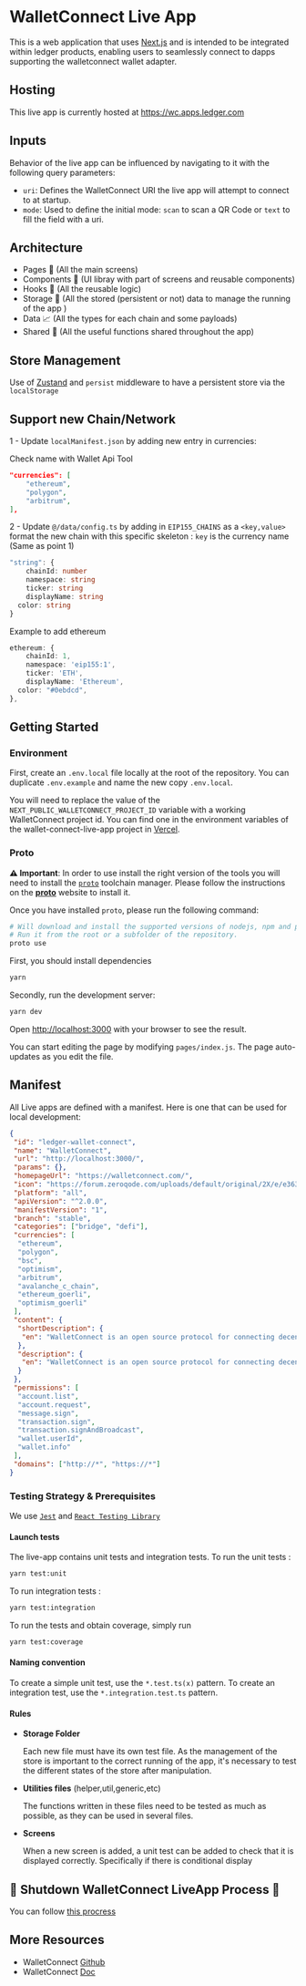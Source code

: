 # WalletConnect Live App

This is a web application that uses [Next.js](https://nextjs.org/)
and is intended to be integrated within ledger products, enabling users to seamlessly connect to dapps supporting the walletconnect wallet adapter.

## Hosting

This live app is currently hosted at https://wc.apps.ledger.com

## Inputs

Behavior of the live app can be influenced by navigating to it with the following query parameters:

- `uri`: Defines the WalletConnect URI the live app will attempt to connect to at startup.
- `mode`: Used to define the initial mode: `scan` to scan a QR Code or `text` to fill the field with a uri.

## Architecture

- Pages 📝 (All the main screens)
- Components 💄 (UI libray with part of screens and reusable components)
- Hooks 🎣 (All the reusable logic)
- Storage 🛒 (All the stored (persistent or not) data to manage the running of the app )
- Data 📈 (All the types for each chain and some payloads)
- Shared 🖖 (All the useful functions shared throughout the app)

## Store Management

Use of [Zustand](https://github.com/pmndrs/zustand) and `persist` middleware to have a persistent store via the `localStorage`

## Support new Chain/Network

1 - Update `localManifest.json` by adding new entry in currencies:

Check name with Wallet Api Tool

```json
"currencies": [
	"ethereum",
	"polygon",
	"arbitrum",
],
```

2 - Update `@/data/config.ts` by adding in `EIP155_CHAINS` as a `<key,value>` format the new chain with this specific skeleton :
`key` is the currency name (Same as point 1)

```ts
"string": {
	chainId: number
	namespace: string
	ticker: string
	displayName: string
  color: string
}
```

Example to add ethereum

```ts
ethereum: {
	chainId: 1,
	namespace: 'eip155:1',
	ticker: 'ETH',
	displayName: 'Ethereum',
  color: "#0ebdcd",
},
```

## Getting Started

### Environment

First, create an `.env.local` file locally at the root of the repository. You can duplicate `.env.example` and name the new copy `.env.local`.

You will need to replace the value of the `NEXT_PUBLIC_WALLETCONNECT_PROJECT_ID` variable with a working WalletConnect project id. You can find one in the environment variables of the wallet-connect-live-app project in [Vercel](https://vercel.com/ledgerhq/wallet-connect-live-app/settings/environment-variables).

### Proto

**⚠️ Important**: In order to use install the right version of the tools you will need to install the [`proto`](https://moonrepo.dev/proto) toolchain manager.
Please follow the instructions on the [**proto**](https://moonrepo.dev/docs/proto/install) website to install it.

Once you have installed `proto`, please run the following command:

```bash
# Will download and install the supported versions of nodejs, npm and pnpm.
# Run it from the root or a subfolder of the repository.
proto use
```

First, you should install dependencies

```bash
yarn
```

Secondly, run the development server:

```bash
yarn dev
```

Open [http://localhost:3000](http://localhost:3000) with your browser to see the result.

You can start editing the page by modifying `pages/index.js`. The page auto-updates as you edit the file.

## Manifest

All Live apps are defined with a manifest. Here is one that can be used for local development:

```json
{
 "id": "ledger-wallet-connect",
 "name": "WalletConnect",
 "url": "http://localhost:3000/",
 "params": {},
 "homepageUrl": "https://walletconnect.com/",
 "icon": "https://forum.zeroqode.com/uploads/default/original/2X/e/e363c6521db27335d44c1134d230b8992792dde4.png",
 "platform": "all",
 "apiVersion": "^2.0.0",
 "manifestVersion": "1",
 "branch": "stable",
 "categories": ["bridge", "defi"],
 "currencies": [
  "ethereum",
  "polygon",
  "bsc",
  "optimism",
  "arbitrum",
  "avalanche_c_chain",
  "ethereum_goerli",
  "optimism_goerli"
 ],
 "content": {
  "shortDescription": {
   "en": "WalletConnect is an open source protocol for connecting decentralised applications to mobile wallets with QR code scanning or deep linking. V2 introduces new features, including the ability to connect to multiple dapps in parallel with multiple accounts. It's important to note that not all dapps currently support V2"
  },
  "description": {
   "en": "WalletConnect is an open source protocol for connecting decentralised applications to mobile wallets with QR code scanning or deep linking. V2 introduces new features, including the ability to connect to multiple dapps in parallel with multiple accounts. It's important to note that not all dapps currently support V2"
  }
 },
 "permissions": [
  "account.list",
  "account.request",
  "message.sign",
  "transaction.sign",
  "transaction.signAndBroadcast",
  "wallet.userId",
  "wallet.info"
 ],
 "domains": ["http://*", "https://*"]
}
```

### Testing Strategy & Prerequisites

We use [`Jest`](https://jestjs.io/) and
[`React Testing Library`](https://testing-library.com/docs/react-testing-library/intro/)

#### Launch tests

The live-app contains unit tests and integration tests.
To run the unit tests :

```bash
yarn test:unit
```

To run integration tests :

```bash
yarn test:integration
```

To run the tests and obtain coverage, simply run

```bash
yarn test:coverage
```

#### Naming convention

To create a simple unit test, use the `*.test.ts(x)` pattern.
To create an integration test, use the `*.integration.test.ts` pattern.

#### Rules

- **Storage Folder**

  Each new file must have its own test file. As the management of the store is important to the correct running of the app, it's necessary to test the different states of the store after manipulation.

- **Utilities files** (helper,util,generic,etc)

  The functions written in these files need to be tested as much as possible, as they can be used in several files.

- **Screens**

  When a new screen is added, a unit test can be added to check that it is displayed correctly. Specifically if there is conditional display

## 🚨 Shutdown WalletConnect LiveApp Process 🚨

You can follow [this procress](https://docs.google.com/document/d/179QyFKLyTYlwJ1yKStZkbKPTlgHUuQkCx5JPsdAcHZc/edit#heading=h.jrc5acxc22wf)

## More Resources

- WalletConnect [Github](https://github.com/walletconnect/walletconnect-monorepo/)
- WalletConnect [Doc](https://docs.walletconnect.com/2.0)
